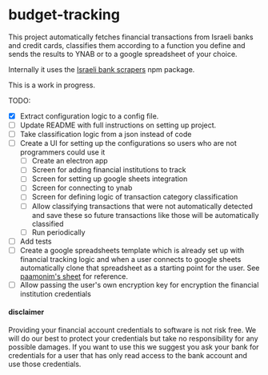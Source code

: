 # budget-tracking

This project automatically fetches financial transactions from Israeli banks and credit cards, classifies them according to a function you define and sends the results to YNAB or to a google spreadsheet of your choice.

Internally it uses the [Israeli bank scrapers](https://github.com/eshaham/israeli-bank-scrapers) npm package.

This is a work in progress.

TODO:

- [x] Extract configuration logic to a config file.
- [ ] Update README with full instructions on setting up project.
- [ ] Take classification logic from a json instead of code
- [ ] Create a UI for setting up the configurations so users who are not programmers could use it
  - [ ] Create an electron app
  - [ ] Screen for adding financial institutions to track
  - [ ] Screen for setting up google sheets integration
  - [ ] Screen for connecting to ynab
  - [ ] Screen for defining logic of transaction category classification
  - [ ] Allow classifying transactions that were not automatically detected and save these so future transactions like those will be automatically classified
  - [ ] Run periodically
- [ ] Add tests
- [ ] Create a google spreadsheets template which is already set up with financial tracking logic and when a user connects to google sheets automatically clone that spreadsheet as a starting point for the user. See [paamonim's sheet](https://docs.google.com/spreadsheets/d/11yMAvBwtvlPzA855q8BPRMrjrdAUBsd4HKA7km1-LG0/edit?usp=sharing) for reference.
- [ ] Allow passing the user's own encryption key for encryption the financial institution credentials

#### disclaimer

Providing your financial account credentials to software is not risk free. We will do our best to protect your credentials but take no responsibility for any possible damages. If you want to use this we suggest you ask your bank for credentials for a user that has only read access to the bank account and use those credentials.
